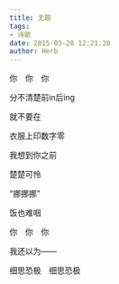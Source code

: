 ```yaml
---
title: 无题
tags:
- 诗歌
date: 2015-03-28 12:21:20
author: Herb
---
```

你　你　你

分不清楚前in后ing

就不要在

衣服上印数字零

我想到你之前

楚楚可怜

“挪挪挪”

饭也难咽

你　你　你

我还以为——

细思恐极　细思恐极